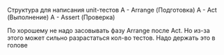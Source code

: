 Структура для написания unit-тестов
A - Arrange (Подготовка)
A - Act (Выполнение)
A - Assert (Проверка)

По хорошему не надо засовывать фазу Arrange после Act. Но из-за этого может сильно разрастаться кол-во тестов. Надо держать это в голове